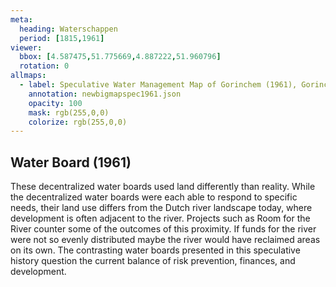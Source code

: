 ```yaml
---
meta:
  heading: Waterschappen
  period: [1815,1961]
viewer:
  bbox: [4.587475,51.775669,4.887222,51.960796]
  rotation: 0
allmaps:
  - label: Speculative Water Management Map of Gorinchem (1961), Gorinchem West 1, no. 38. Fourth edition, series 1, 2023. 374 x 297 mm, scale 1:25,000. The Berlage. Based on Water Management Map 38 Gorinchem West 1. Fourth edition, series 1, 1961. 555 x 690 mm, scale 1:50,000. Rijkswaterstaat.
    annotation: newbigmapspec1961.json
    opacity: 100
    mask: rgb(255,0,0)
    colorize: rgb(255,0,0)
---
```


## Water Board (1961)

These decentralized water boards used land differently than reality. While the decentralized water boards were each able to respond to specific needs, their land use differs from the Dutch river landscape today, where development is often adjacent to the river. Projects such as Room for the River counter some of the outcomes of this proximity. If funds for the river were not so evenly distributed maybe the river would have reclaimed areas on its own. The contrasting water boards presented in this speculative history question the current balance of risk prevention, finances, and development. 